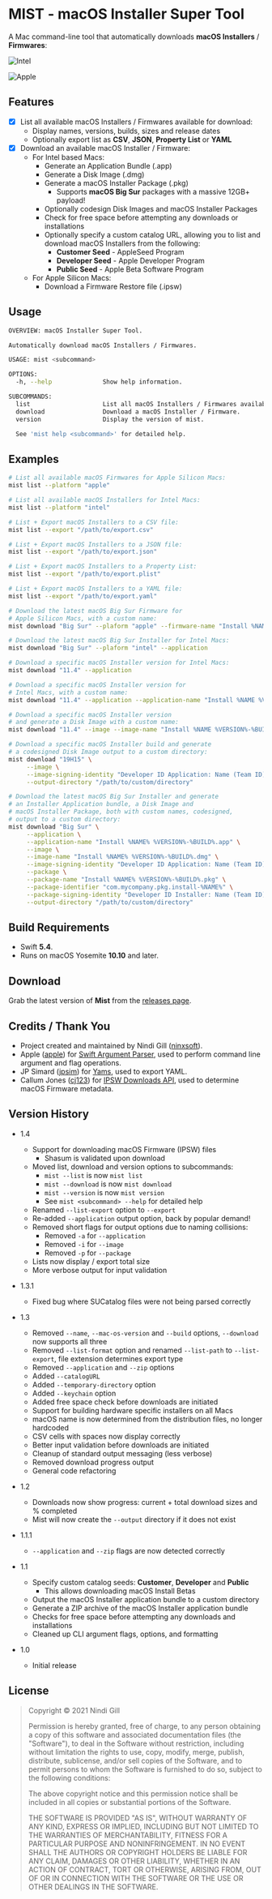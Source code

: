 # MIST - macOS Installer Super Tool

A Mac command-line tool that automatically downloads **macOS Installers** / **Firmwares**:

![Intel](Readme%20Resources/Intel.png)

![Apple](Readme%20Resources/Apple.png)

## Features

* [x] List all available macOS Installers / Firmwares available for download:
  * Display names, versions, builds, sizes and release dates
  * Optionally export list as **CSV**, **JSON**, **Property List** or **YAML**
* [x] Download an available macOS Installer / Firmware:
  * For Intel based Macs:
    * Generate an Application Bundle (.app)
    * Generate a Disk Image (.dmg)
    * Generate a macOS Installer Package (.pkg)
      * Supports **macOS Big Sur** packages with a massive 12GB+ payload!
    * Optionally codesign Disk Images and macOS Installer Packages
    * Check for free space before attempting any downloads or installations
    * Optionally specify a custom catalog URL, allowing you to list and download macOS Installers from the following:
      * **Customer Seed** - AppleSeed Program
      * **Developer Seed** - Apple Developer Program
      * **Public Seed** - Apple Beta Software Program
  * For Apple Silicon Macs:
    * Download a Firmware Restore file (.ipsw)

## Usage

```bash
OVERVIEW: macOS Installer Super Tool.

Automatically download macOS Installers / Firmwares.

USAGE: mist <subcommand>

OPTIONS:
  -h, --help              Show help information.

SUBCOMMANDS:
  list                    List all macOS Installers / Firmwares available to download.
  download                Download a macOS Installer / Firmware.
  version                 Display the version of mist.

  See 'mist help <subcommand>' for detailed help.
```

## Examples

```bash
# List all available macOS Firmwares for Apple Silicon Macs:
mist list --platform "apple"

# List all available macOS Installers for Intel Macs:
mist list --platform "intel"

# List + Export macOS Installers to a CSV file:
mist list --export "/path/to/export.csv"

# List + Export macOS Installers to a JSON file:
mist list --export "/path/to/export.json"

# List + Export macOS Installers to a Property List:
mist list --export "/path/to/export.plist"

# List + Export macOS Installers to a YAML file:
mist list --export "/path/to/export.yaml"

# Download the latest macOS Big Sur Firmware for
# Apple Silicon Macs, with a custom name:
mist download "Big Sur" --plaform "apple" --firmware-name "Install %NAME %VERSION%-%BUILD%.ipsw"

# Download the latest macOS Big Sur Installer for Intel Macs:
mist download "Big Sur" --plaform "intel" --application

# Download a specific macOS Installer version for Intel Macs:
mist download "11.4" --application

# Download a specific macOS Installer version for
# Intel Macs, with a custom name:
mist download "11.4" --application --application-name "Install %NAME %VERSION%-%BUILD%.app"

# Download a specific macOS Installer version
# and generate a Disk Image with a custom name:
mist download "11.4" --image --image-name "Install %NAME %VERSION%-%BUILD%.dmg"

# Download a specific macOS Installer build and generate
# a codesigned Disk Image output to a custom directory:
mist download "19H15" \
     --image \
     --image-signing-identity "Developer ID Application: Name (Team ID)" \
     --output-directory "/path/to/custom/directory"

# Download the latest macOS Big Sur Installer and generate
# an Installer Application bundle, a Disk Image and
# macOS Installer Package, both with custom names, codesigned,
# output to a custom directory:
mist download "Big Sur" \
     --application \
     --application-name "Install %NAME% %VERSION%-%BUILD%.app" \
     --image \
     --image-name "Install %NAME% %VERSION%-%BUILD%.dmg" \
     --image-signing-identity "Developer ID Application: Name (Team ID)" \
     --package \
     --package-name "Install %NAME% %VERSION%-%BUILD%.pkg" \
     --package-identifier "com.mycompany.pkg.install-%NAME%" \
     --package-signing-identity "Developer ID Installer: Name (Team ID)" \
     --output-directory "/path/to/custom/directory"
```

## Build Requirements

* Swift **5.4**.
* Runs on macOS Yosemite **10.10** and later.

## Download

Grab the latest version of **Mist** from the [releases page](https://github.com/ninxsoft/MIST/releases).

## Credits / Thank You

* Project created and maintained by Nindi Gill ([ninxsoft](https://github.com/ninxsoft)).
* Apple ([apple](https://github.com/apple)) for [Swift Argument Parser](https://github.com/apple/swift-argument-parser), used to perform command line argument and flag operations.
* JP Simard ([jpsim](https://github.com/jpsim)) for [Yams](https://github.com/jpsim/Yams), used to export YAML.
* Callum Jones ([cj123](https://github.com/cj123)) for [IPSW Downloads API](https://ipswdownloads.docs.apiary.io), used to determine macOS Firmware metadata.

## Version History

* 1.4
  * Support for downloading macOS Firmware (IPSW) files
    * Shasum is validated upon download
  * Moved list, download and version options to subcommands:
    * `mist --list` is now `mist list`
    * `mist --download` is now `mist download`
    * `mist --version` is now `mist version`
    * See `mist <subcommand> --help` for detailed help
  * Renamed `--list-export` option to `--export`
  * Re-added `--application` output option, back by popular demand!
  * Removed short flags for output options due to naming collisions:
    * Removed `-a` for `--application`
    * Removed `-i` for `--image`
    * Removed `-p` for `--package`
  * Lists now display / export total size
  * More verbose output for input validation

* 1.3.1
  * Fixed bug where SUCatalog files were not being parsed correctly

* 1.3
  * Removed `--name`, `--mac-os-version` and `--build` options, `--download` now supports all three
  * Removed `--list-format` option and renamed `--list-path` to `--list-export`, file extension determines export type
  * Removed `--application` and `--zip` options
  * Added `--catalogURL`
  * Added `--temporary-directory` option
  * Added `--keychain` option
  * Added free space check before downloads are initiated
  * Support for building hardware specific installers on all Macs
  * macOS name is now determined from the distribution files, no longer hardcoded
  * CSV cells with spaces now display correctly
  * Better input validation before downloads are initiated
  * Cleanup of standard output messaging (less verbose)
  * Removed download progress output
  * General code refactoring

* 1.2
  * Downloads now show progress: current + total download sizes and % completed
  * Mist will now create the `--output` directory if it does not exist

* 1.1.1
  * `--application` and `--zip` flags are now detected correctly

* 1.1
  * Specify custom catalog seeds: **Customer**, **Developer** and **Public**
    * This allows downloading macOS Install Betas
  * Output the macOS Installer application bundle to a custom directory
  * Generate a ZIP archive of the macOS Installer application bundle
  * Checks for free space before attempting any downloads and installations
  * Cleaned up CLI argument flags, options, and formatting

* 1.0
  * Initial release

## License

> Copyright © 2021 Nindi Gill
>
> Permission is hereby granted, free of charge, to any person obtaining a copy
> of this software and associated documentation files (the "Software"), to deal
> in the Software without restriction, including without limitation the rights
> to use, copy, modify, merge, publish, distribute, sublicense, and/or sell
> copies of the Software, and to permit persons to whom the Software is
> furnished to do so, subject to the following conditions:
>
> The above copyright notice and this permission notice shall be included in all
> copies or substantial portions of the Software.
>
> THE SOFTWARE IS PROVIDED "AS IS", WITHOUT WARRANTY OF ANY KIND, EXPRESS OR
> IMPLIED, INCLUDING BUT NOT LIMITED TO THE WARRANTIES OF MERCHANTABILITY,
> FITNESS FOR A PARTICULAR PURPOSE AND NONINFRINGEMENT. IN NO EVENT SHALL THE
> AUTHORS OR COPYRIGHT HOLDERS BE LIABLE FOR ANY CLAIM, DAMAGES OR OTHER
> LIABILITY, WHETHER IN AN ACTION OF CONTRACT, TORT OR OTHERWISE, ARISING FROM,
> OUT OF OR IN CONNECTION WITH THE SOFTWARE OR THE USE OR OTHER DEALINGS IN THE
> SOFTWARE.
